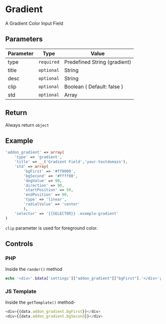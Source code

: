 
# Gradient
A Gradient Color Input Field

## Parameters
Parameter | Type | Value
--- | --- | ---
type | `required` | Predefined String (gradient)
title | `optional` | String
desc | `optional` | String
clip | `optional` | Boolean ( Default: false )
std | `optional` | Array

## Return
Always return `object`

## Example
```php
'addon_gradient' => array(
    'type' => 'gradient',
    'title' => __('Gradient Field','your-textdomain'),
    'std' => array(
		'bgFirst' => '#ff0000',
		'bgSecond' => '#ffff00',
		'degValue' => 90,
		'direction' => 90,
		'startPosition' => 50,
		'endPosition' => 90,
		'type' => 'linear', 
		'radialValue' => 'center'
	    ),
    'selector' => '{{SELECTOR}} .example-gradient'
)
```

`clip` parameter is used for foreground color.

## Controls
### PHP
Inside the `rander()` method
```php
echo '<div>'.$data['settings']["addon_gradient"]["bgFirst"].'</div>';
```

### JS Template
Inside the `getTemplate()` method-
```js
<div>{{data.addon_gradient.bgFirst}}</div>
<div>{{data.addon_gradient.bgSecond}}</div>
```
